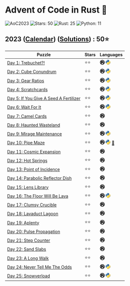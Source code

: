 # Advent of Code in Rust 🦀

![AoC2023](https://img.shields.io/badge/Advent_of_Code-2023-8A2BE2)
![Stars: 50](https://img.shields.io/badge/Stars-50⭐-blue)
![Rust: 25](https://img.shields.io/badge/Rust-25-cyan?logo=Rust)
![Python: 11](https://img.shields.io/badge/Python-11-cyan?logo=Python)

## 2023 ([Calendar](https://adventofcode.com/2023)) ([Solutions](./)) : 50⭐

Puzzle                                                                        | Stars | Languages
----------------------------------------------------------------------------- | ----- | -----------
[Day 1: Trebuchet?!](https://adventofcode.com/2023/day/1)                     | ⭐⭐  | [![Rust](../../scripts/assets/rust.png)](day1/day1.rs) [![Python](../../scripts/assets/python.png)](day1/day1.py)
[Day 2: Cube Conundrum](https://adventofcode.com/2023/day/2)                  | ⭐⭐  | [![Rust](../../scripts/assets/rust.png)](day2/day2.rs) [![Python](../../scripts/assets/python.png)](day2/day2.py)
[Day 3: Gear Ratios](https://adventofcode.com/2023/day/3)                     | ⭐⭐  | [![Rust](../../scripts/assets/rust.png)](day3/day3.rs) [![Python](../../scripts/assets/python.png)](day3/day3.py)
[Day 4: Scratchcards](https://adventofcode.com/2023/day/4)                    | ⭐⭐  | [![Rust](../../scripts/assets/rust.png)](day4/day4.rs) [![Python](../../scripts/assets/python.png)](day4/day4.py)
[Day 5: If You Give A Seed A Fertilizer](https://adventofcode.com/2023/day/5) | ⭐⭐  | [![Rust](../../scripts/assets/rust.png)](day5/day5.rs) [![Python](../../scripts/assets/python.png)](day5/day5_bruteforce.py)
[Day 6: Wait For It](https://adventofcode.com/2023/day/6)                     | ⭐⭐  | [![Rust](../../scripts/assets/rust.png)](day6/day6.rs) [![Python](../../scripts/assets/python.png)](day6/day6.py)
[Day 7: Camel Cards](https://adventofcode.com/2023/day/7)                     | ⭐⭐  | [![Rust](../../scripts/assets/rust.png)](day7/day7.rs)
[Day 8: Haunted Wasteland](https://adventofcode.com/2023/day/8)               | ⭐⭐  | [![Rust](../../scripts/assets/rust.png)](day8/day8.rs)
[Day 9: Mirage Maintenance](https://adventofcode.com/2023/day/9)              | ⭐⭐  | [![Rust](../../scripts/assets/rust.png)](day9/day9.rs) [![Python](../../scripts/assets/python.png)](day9/day9.py)
[Day 10: Pipe Maze](https://adventofcode.com/2023/day/10)                     | ⭐⭐  | [![Rust](../../scripts/assets/rust.png)](day10/day10.rs) [![Python](../../scripts/assets/python.png)](day10/day10.py) [🎁](day10/README.md)
[Day 11: Cosmic Expansion](https://adventofcode.com/2023/day/11)              | ⭐⭐  | [![Rust](../../scripts/assets/rust.png)](day11/day11.rs)
[Day 12: Hot Springs](https://adventofcode.com/2023/day/12)                   | ⭐⭐  | [![Rust](../../scripts/assets/rust.png)](day12/day12.rs)
[Day 13: Point of Incidence](https://adventofcode.com/2023/day/13)            | ⭐⭐  | [![Rust](../../scripts/assets/rust.png)](day13/day13.rs)
[Day 14: Parabolic Reflector Dish](https://adventofcode.com/2023/day/14)      | ⭐⭐  | [![Rust](../../scripts/assets/rust.png)](day14/day14.rs)
[Day 15: Lens Library](https://adventofcode.com/2023/day/15)                  | ⭐⭐  | [![Rust](../../scripts/assets/rust.png)](day15/day15.rs)
[Day 16: The Floor Will Be Lava](https://adventofcode.com/2023/day/16)        | ⭐⭐  | [![Rust](../../scripts/assets/rust.png)](day16/day16.rs) [![Python](../../scripts/assets/python.png)](day16/day16.py)
[Day 17: Clumsy Crucible](https://adventofcode.com/2023/day/17)               | ⭐⭐  | [![Rust](../../scripts/assets/rust.png)](day17/day17.rs)
[Day 18: Lavaduct Lagoon](https://adventofcode.com/2023/day/18)               | ⭐⭐  | [![Rust](../../scripts/assets/rust.png)](day18/day18.rs)
[Day 19: Aplenty](https://adventofcode.com/2023/day/19)                       | ⭐⭐  | [![Rust](../../scripts/assets/rust.png)](day19/day19.rs)
[Day 20: Pulse Propagation](https://adventofcode.com/2023/day/20)             | ⭐⭐  | [![Rust](../../scripts/assets/rust.png)](day20/day20.rs)
[Day 21: Step Counter](https://adventofcode.com/2023/day/21)                  | ⭐⭐  | [![Rust](../../scripts/assets/rust.png)](day21/day21.rs)
[Day 22: Sand Slabs](https://adventofcode.com/2023/day/22)                    | ⭐⭐  | [![Rust](../../scripts/assets/rust.png)](day22/day22.rs)
[Day 23: A Long Walk](https://adventofcode.com/2023/day/23)                   | ⭐⭐  | [![Rust](../../scripts/assets/rust.png)](day23/day23.rs)
[Day 24: Never Tell Me The Odds](https://adventofcode.com/2023/day/24)        | ⭐⭐  | [![Rust](../../scripts/assets/rust.png)](day24/day24.rs) [![Python](../../scripts/assets/python.png)](day24/day24.py)
[Day 25: Snowverload](https://adventofcode.com/2023/day/25)                   | ⭐⭐  | [![Rust](../../scripts/assets/rust.png)](day25/day25.rs) [![Python](../../scripts/assets/python.png)](day25/day25.py)
